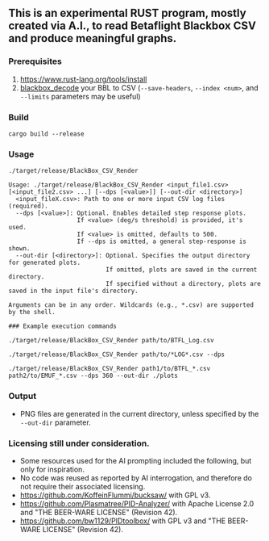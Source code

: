 ## This is an experimental RUST program, mostly created via A.I., to read Betaflight Blackbox CSV and produce meaningful graphs.

### Prerequisites

1. https://www.rust-lang.org/tools/install
2. [blackbox_decode](https://github.com/betaflight/blackbox-tools) your BBL to CSV (`--save-headers`, `--index <num>`, and `--limits` parameters may be useful)

### Build

```shell
cargo build --release
```

### Usage
```shell
./target/release/BlackBox_CSV_Render

Usage: ./target/release/BlackBox_CSV_Render <input_file1.csv> [<input_file2.csv> ...] [--dps [<value>]] [--out-dir <directory>]
  <input_fileX.csv>: Path to one or more input CSV log files (required).
  --dps [<value>]: Optional. Enables detailed step response plots.
                   If <value> (deg/s threshold) is provided, it's used.
                   If <value> is omitted, defaults to 500.
                   If --dps is omitted, a general step-response is shown.
  --out-dir [<directory>]: Optional. Specifies the output directory for generated plots.
                           If omitted, plots are saved in the current directory.
                           If specified without a directory, plots are saved in the input file's directory.

Arguments can be in any order. Wildcards (e.g., *.csv) are supported by the shell.

### Example execution commands
```
```shell
./target/release/BlackBox_CSV_Render path/to/BTFL_Log.csv
```
```shell
./target/release/BlackBox_CSV_Render path/to/*LOG*.csv --dps
```
```shell
./target/release/BlackBox_CSV_Render path1/to/BTFL_*.csv path2/to/EMUF_*.csv --dps 360 --out-dir ./plots
```

### Output
- PNG files are generated in the current directory, unless specified by the `--out-dir` parameter.

### Licensing still under consideration.
- Some resources used for the AI prompting included the following, but only for inspiration.
- No code was reused as reported by AI interrogation, and therefore do not require their associated licensing.
- https://github.com/KoffeinFlummi/bucksaw/ with GPL v3.
- https://github.com/Plasmatree/PID-Analyzer/ with Apache License 2.0 and "THE BEER-WARE LICENSE" (Revision 42).
- https://github.com/bw1129/PIDtoolbox/ with GPL v3 and "THE BEER-WARE LICENSE" (Revision 42).
